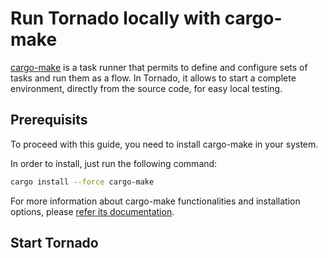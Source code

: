 # Run Tornado locally with cargo-make

[cargo-make](https://github.com/sagiegurari/cargo-make) is a task runner that permits to define 
and configure sets of tasks and run them as a flow. In Tornado, it allows to start a complete 
environment, directly from the source code, for easy local testing.

## Prerequisits
To proceed with this guide, you need to install cargo-make in your system. 

In order to install, just run the following command:
```bash
cargo install --force cargo-make
```
For more information about cargo-make functionalities and installation options, please
[refer its documentation](https://github.com/sagiegurari/cargo-make).

## Start Tornado
